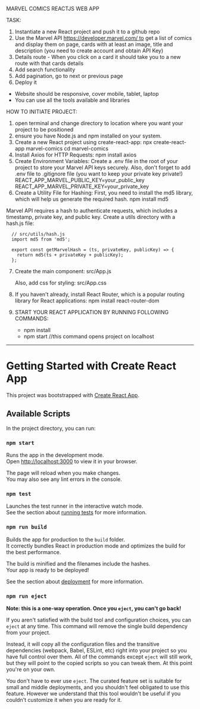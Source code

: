 MARVEL COMICS REACTJS WEB APP

TASK:
1. Instantiate a new React project and push it to a github repo
2. Use the Marvel API https://developer.marvel.com/ to get a list of comics and display them on page, cards with at least an image, title and description (you need to create account and obtain API Key)
3. Details route - When you click on a card it should take you to a new route with that cards details
4. Add search functionality
5. Add pagination, go to next or previous page
6. Deploy it
- Website should be responsive, cover mobile, tablet, laptop
- You can use all the tools available and libraries

HOW TO INITIATE PROJECT:
1) open terminal and change directory to location where you want your project to be positioned
2) ensure you have Node.js and npm installed on your system.
3) Create a new React project using create-react-app:
      npx create-react-app marvel-comics
      cd marvel-comics
4) Install Axios for HTTP Requests:
      npm install axios
5) Create Environment Variables: Create a .env file in the root of your project to store your Marvel API keys securely. Also, don't forget to add .env file to .gitignore file (you want to keep your private key private!)
      REACT_APP_MARVEL_PUBLIC_KEY=your_public_key
      REACT_APP_MARVEL_PRIVATE_KEY=your_private_key
6) Create a Utility File for Hashing:
First, you need to install the md5 library, which will help us generate the required hash.
      npm install md5

Marvel API requires a hash to authenticate requests, which includes a timestamp, private key, and public key. Create a utils directory with a hash.js file:

      // src/utils/hash.js
      import md5 from 'md5';
      
      export const getMarvelHash = (ts, privateKey, publicKey) => {
        return md5(ts + privateKey + publicKey);
      };

7) Create the main component: src/App.js
   
   Also, add css for styling: src/App.css

8)  If you haven't already, install React Router, which is a popular routing library for React applications: npm install react-router-dom

9) START YOUR REACT APPLICATION BY RUNNING FOLLOWING COMMANDS:
     - npm install
     - npm start //this command opens project on localhost


____________________________________________________________________________
       
# Getting Started with Create React App

This project was bootstrapped with [Create React App](https://github.com/facebook/create-react-app).

## Available Scripts

In the project directory, you can run:

### `npm start`

Runs the app in the development mode.\
Open [http://localhost:3000](http://localhost:3000) to view it in your browser.

The page will reload when you make changes.\
You may also see any lint errors in the console.

### `npm test`

Launches the test runner in the interactive watch mode.\
See the section about [running tests](https://facebook.github.io/create-react-app/docs/running-tests) for more information.

### `npm run build`

Builds the app for production to the `build` folder.\
It correctly bundles React in production mode and optimizes the build for the best performance.

The build is minified and the filenames include the hashes.\
Your app is ready to be deployed!

See the section about [deployment](https://facebook.github.io/create-react-app/docs/deployment) for more information.

### `npm run eject`

**Note: this is a one-way operation. Once you `eject`, you can't go back!**

If you aren't satisfied with the build tool and configuration choices, you can `eject` at any time. This command will remove the single build dependency from your project.

Instead, it will copy all the configuration files and the transitive dependencies (webpack, Babel, ESLint, etc) right into your project so you have full control over them. All of the commands except `eject` will still work, but they will point to the copied scripts so you can tweak them. At this point you're on your own.

You don't have to ever use `eject`. The curated feature set is suitable for small and middle deployments, and you shouldn't feel obligated to use this feature. However we understand that this tool wouldn't be useful if you couldn't customize it when you are ready for it.

